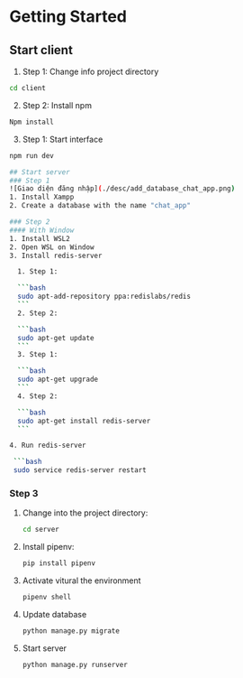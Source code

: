 # Getting Started
## Start client
  1. Step 1: Change info project directory

  ```bash
  cd client
  ```
  2. Step 2: Install npm

  ```bash
  Npm install
  ```
  3. Step 1: Start interface

  ```bash
  npm run dev

## Start server
### Step 1
![Giao diện đăng nhập](./desc/add_database_chat_app.png)
1. Install Xampp
2. Create a database with the name "chat_app"

### Step 2
#### With Window
1. Install WSL2
2. Open WSL on Window
3. Install redis-server

    1. Step 1:

    ```bash
    sudo apt-add-repository ppa:redislabs/redis
    ```
    2. Step 2:

    ```bash
    sudo apt-get update
    ```
    3. Step 1:

    ```bash
    sudo apt-get upgrade
    ```
    4. Step 2:

    ```bash
    sudo apt-get install redis-server
    ```

4. Run redis-server

   ```bash
   sudo service redis-server restart
   ```


### Step 3
1. Change into the project directory:

   ```bash
   cd server
   ```

2. Install pipenv:

   ```bash
   pip install pipenv
   ```

3. Activate vitural the environment
   ```bash
   pipenv shell
   ```

4. Update database
   ```bash
   python manage.py migrate
   ```
5. Start server
   ```bash
   python manage.py runserver
   ```